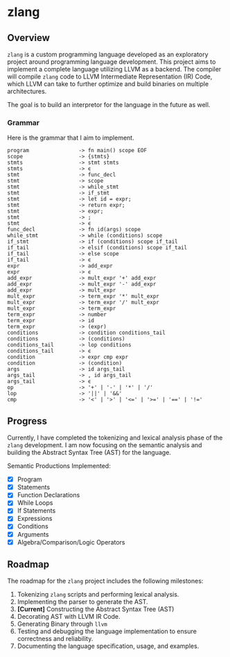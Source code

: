 # zlang

## Overview

`zlang` is a custom programming language developed as an exploratory project around programming language development. This project aims to implement a complete language utilizing LLVM as a backend. The compiler will compile `zlang` code to LLVM Intermediate Representation (IR) Code, which LLVM can take to further optimize and build binaries on multiple architectures.

The goal is to build an interpretor for the language in the future as well.

### Grammar

Here is the grammar that I aim to implement.

```
program                -> fn main() scope EOF
scope                  -> {stmts}
stmts                  -> stmt stmts
stmts                  -> ϵ
stmt                   -> func_decl
stmt                   -> scope
stmt                   -> while_stmt
stmt                   -> if_stmt
stmt                   -> let id = expr;
stmt                   -> return expr;
stmt                   -> expr;
stmt                   -> ;
stmt                   -> ϵ
func_decl              -> fn id(args) scope
while_stmt             -> while (conditions) scope
if_stmt                -> if (conditions) scope if_tail
if_tail                -> elsif (conditions) scope if_tail
if_tail                -> else scope
if_tail                -> ϵ
expr                   -> add_expr
expr                   -> ϵ
add_expr               -> mult_expr '+' add_expr
add_expr               -> mult_expr '-' add_expr
add_expr               -> mult_expr
mult_expr              -> term_expr '*' mult_expr
mult_expr              -> term_expr '/' mult_expr
mult_expr              -> term_expr
term_expr              -> number
term_expr              -> id
term_expr              -> (expr)
conditions             -> condition conditions_tail
conditions             -> (conditions)
conditions_tail        -> lop conditions
conditions_tail        -> ϵ
condition              -> expr cmp expr
condition              -> (condition)
args                   -> id args_tail
args_tail              -> , id args_tail
args_tail              -> ϵ
op                     -> '+' | '-' | '*' | '/'
lop                    -> '||' | '&&'
cmp                    -> '<' | '>' | '<=' | '>=' | '==' | '!='
```

## Progress

Currently, I have completed the tokenizing and lexical analysis phase of the `zlang` development. I am now focusing on the semantic analysis and building the Abstract Syntax Tree (AST) for the language.

Semantic Productions Implemented:

- [x] Program
- [x] Statements
- [x] Function Declarations
- [x] While Loops
- [x] If Statements
- [x] Expressions
- [x] Conditions
- [x] Arguments
- [x] Algebra/Comparison/Logic Operators

## Roadmap

The roadmap for the `zlang` project includes the following milestones:

1. Tokenizing `zlang` scripts and performing lexical analysis.
2. Implementing the parser to generate the AST.
3. **[Current]** Constructing the Abstract Syntax Tree (AST)
4. Decorating AST with LLVM IR Code.
5. Generating Binary through `llvm`
6. Testing and debugging the language implementation to ensure correctness and reliability.
7. Documenting the language specification, usage, and examples.
